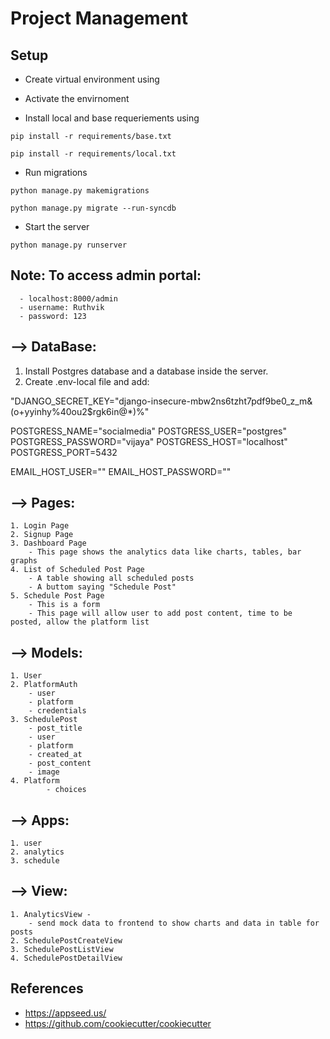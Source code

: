 # Project Management

## Setup

- Create virtual environment using

- Activate the envirnoment

- Install local and base requeriements using

```
pip install -r requirements/base.txt
```

```
pip install -r requirements/local.txt
```

- Run migrations

```
python manage.py makemigrations
```

```
python manage.py migrate --run-syncdb
```

- Start the server
```
python manage.py runserver
```

## Note: To access admin portal:
      - localhost:8000/admin
      - username: Ruthvik	
      - password: 123

## --> DataBase:

1. Install Postgres database and a database inside the server.
2. Create .env-local file and add:

"DJANGO_SECRET_KEY="django-insecure-mbw2ns6tzht7pdf9be0_z_m&(o+yyinhy%40ou2$rgk6in@*)%"

POSTGRESS_NAME="socialmedia"
POSTGRESS_USER="postgres"
POSTGRESS_PASSWORD="vijaya"
POSTGRESS_HOST="localhost"
POSTGRESS_PORT=5432

EMAIL_HOST_USER=""
EMAIL_HOST_PASSWORD=""

## --> Pages:
	1. Login Page
	2. Signup Page
	3. Dashboard Page
		- This page shows the analytics data like charts, tables, bar graphs
	4. List of Scheduled Post Page
		- A table showing all scheduled posts
		- A buttom saying "Schedule Post"
	5. Schedule Post Page
		- This is a form
		- This page will allow user to add post content, time to be posted, allow the platform list
	
## --> Models:
	1. User
	2. PlatformAuth
		- user
		- platform
		- credentials
	3. SchedulePost
		- post_title
		- user
		- platform
		- created_at
		- post_content
		- image
	4. Platform
            - choices

## --> Apps:
	1. user
	2. analytics
	3. schedule

## --> View:
	1. AnalyticsView - 
		- send mock data to frontend to show charts and data in table for posts		
	2. SchedulePostCreateView
	3. SchedulePostListView
	4. SchedulePostDetailView


## References 
- https://appseed.us/
- https://github.com/cookiecutter/cookiecutter

